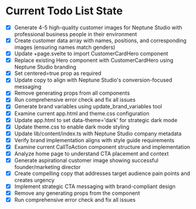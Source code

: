 <!-- DO NOT EDIT - Managed by todo_list tool -->
<!-- Updated: 2025-09-24T18:31:37.202Z -->

# Current Todo List State

- [x] Generate 4-5 high-quality customer images for Neptune Studio with professional business people in their environment
- [x] Create customer data array with names, positions, and corresponding images (ensuring names match genders)
- [x] Update +page.svelte to import CustomerCardHero component
- [x] Replace existing Hero component with CustomerCardHero using Neptune Studio branding
- [x] Set centered=true prop as required
- [x] Update copy to align with Neptune Studio's conversion-focused messaging
- [x] Remove generating props from all components
- [x] Run comprehensive error check and fix all issues
- [x] Generate brand variables using update_brand_variables tool
- [x] Examine current app.html and theme.css configuration
- [x] Update app.html to set data-theme='dark' for strategic dark mode
- [x] Update theme.css to enable dark mode styling
- [x] Update lib/content/index.ts with Neptune Studio company metadata
- [x] Verify brand implementation aligns with style guide requirements
- [x] Examine current CallToAction component structure and implementation
- [x] Analyze home page to understand CTA placement and context
- [x] Generate aspirational customer image showing successful founder/marketing director
- [x] Create compelling copy that addresses target audience pain points and creates urgency
- [x] Implement strategic CTA messaging with brand-compliant design
- [x] Remove any generating props from the component
- [x] Run comprehensive error check and fix all issues

